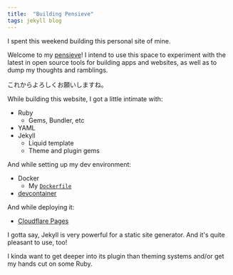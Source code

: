 ```yaml
---
title:  "Building Pensieve"
tags: jekyll blog
---
```


I spent this weekend building this personal site of mine.

Welcome to my
[pensieve](https://www.wizardingworld.com/writing-by-jk-rowling/pensieve#)! I
intend to use this space to experiment with the latest in open source tools for
building apps and websites, as well as to dump my thoughts and ramblings.

これからよろしくお願いしますね。

While building this website, I got a little intimate with:

*   Ruby
    *   Gems, Bundler, etc
*   YAML
*   Jekyll
    *   Liquid template
    *   Theme and plugin gems

And while setting up my dev environment:

*   Docker
    *   My [`Dockerfile`](https://gist.github.com/santoso-wijaya/bfd10ec29deb3a7fd2e69c854af72bfb)
*   [devcontainer](https://docs.github.com/en/codespaces/setting-up-your-project-for-codespaces/adding-a-dev-container-configuration/introduction-to-dev-containers)

And while deploying it:

*   [Cloudflare Pages](https://pages.cloudflare.com)

I gotta say, Jekyll is very powerful for a static site generator. And it's quite
pleasant to use, too!

I kinda want to get deeper into its plugin than theming systems and/or get my
hands cut on some Ruby.
